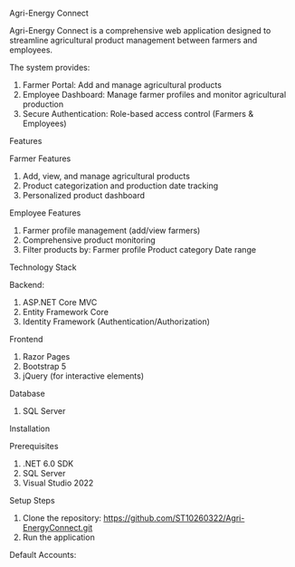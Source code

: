Agri-Energy Connect

Agri-Energy Connect is a comprehensive web application designed to streamline agricultural product management between farmers and employees. 

The system provides:
1. Farmer Portal: Add and manage agricultural products
2. Employee Dashboard: Manage farmer profiles and monitor agricultural production
3. Secure Authentication: Role-based access control (Farmers & Employees)

Features

Farmer Features
1. Add, view, and manage agricultural products
2. Product categorization and production date tracking
3. Personalized product dashboard

Employee Features
1. Farmer profile management (add/view farmers)
2. Comprehensive product monitoring
3. Filter products by:
      Farmer profile
      Product category
      Date range




Technology Stack

Backend:
1. ASP.NET Core MVC
2. Entity Framework Core
3. Identity Framework (Authentication/Authorization)

Frontend
1. Razor Pages
2. Bootstrap 5
3. jQuery (for interactive elements)

Database
1. SQL Server


Installation

Prerequisites
1. .NET 6.0 SDK
2. SQL Server
3. Visual Studio 2022

Setup Steps
1. Clone the repository: https://github.com/ST10260322/Agri-EnergyConnect.git
2. Run the application



Default Accounts:

   
   
